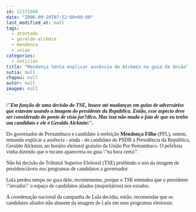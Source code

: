 ```yaml
---
id: 12372668
date: "2006-09-20T07:52:00+00:00"
last_modified_at: null
tags:
  - atentado
  - geraldo-alckmin
  - mendonca
  - uniao
categories:
  - noticias
title: "Mendonça tenta explicar ausência de Alckmin no guia da União"
sutia: null
chapeu: null
autor: null
imagem: null
---
```

<p><FONT face=Verdana><EM><STRONG>\"Em função de uma decisão do TSE, houve até mudanças em guias de adversários que estavam usando a imagem do presidente da República. Então, esse aspecto deve ser considerado do ponto de vista jur?dico. Mas isso não muda o fato de que eu tenho um candidato e ele é Geraldo Alckmin\".</STRONG></EM></FONT> </p>
<p><P><FONT face=Verdana>Do governador de Pernambuco e candidato à reeleição <B>Mendonça Filho</B> (PFL), ontem, tentando explicar a ausência - ainda - do candidato do PSDB à Presidência da República, Geraldo Alckmin, no horário eleitoral gratuito da União Por Pernambuco. O pefelista vinha dizendo que o tucano apareceria no guia \"na hora certa\". </FONT></P></p>
<p><P><FONT face=Verdana>Não há decisão do Tribunal Superior Eleitoral (TSE) proibindo o uso da imagem de presidenciáveis nos programas de candidatos a governador.</FONT></P></p>
<p><P><FONT face=Verdana>Lula perdeu tempo no guia dele, recentemente, porque o TSE entendeu que o presidente \"invadiu\" o espaço de candidatos aliados (majoritários) nos estados. </FONT></P></p>
<p><P><FONT face=Verdana>A coordenação nacional da campanha de Lula&nbsp;decidiu, então, recomendar&nbsp;que os candidatos aliados não abusem da imagem de Lula em seus programas eleitorais.</FONT></P> </p>
